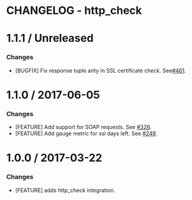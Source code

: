 # CHANGELOG - http_check

1.1.1 / Unreleased
==================

### Changes

* [BUGFIX] Fix response tuple arity in SSL certificate check. See[#461][].

1.1.0 / 2017-06-05
==================

### Changes

* [FEATURE] Add support for SOAP requests. See [#328][].
* [FEATURE] Add gauge metric for ssl days left. See [#249][].

1.0.0 / 2017-03-22
==================

### Changes

* [FEATURE] adds http_check integration.

<!--- The following link definition list is generated by PimpMyChangelog --->
[#249]: https://github.com/DataDog/integrations-core/issues/249
[#328]: https://github.com/DataDog/integrations-core/issues/328
[#461]: https://github.com/DataDog/integrations-core/issues/461
